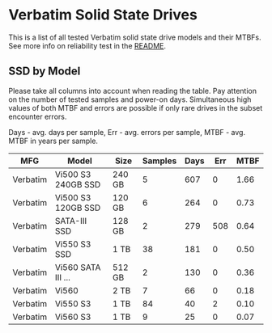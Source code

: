 Verbatim Solid State Drives
===========================

This is a list of all tested Verbatim solid state drive models and their MTBFs. See
more info on reliability test in the [README](https://github.com/linuxhw/SMART).

SSD by Model
------------

Please take all columns into account when reading the table. Pay attention on the
number of tested samples and power-on days. Simultaneous high values of both MTBF
and errors are possible if only rare drives in the subset encounter errors.

Days - avg. days per sample,
Err  - avg. errors per sample,
MTBF - avg. MTBF in years per sample.

| MFG       | Model              | Size   | Samples | Days  | Err   | MTBF |
|-----------|--------------------|--------|---------|-------|-------|------|
| Verbatim  | Vi500 S3 240GB SSD | 240 GB | 5       | 607   | 0     | 1.66   |
| Verbatim  | Vi500 S3 120GB SSD | 120 GB | 6       | 264   | 0     | 0.73   |
| Verbatim  | SATA-III SSD       | 128 GB | 2       | 279   | 508   | 0.64   |
| Verbatim  | Vi550 S3 SSD       | 1 TB   | 38      | 181   | 0     | 0.50   |
| Verbatim  | Vi560 SATA III ... | 512 GB | 2       | 130   | 0     | 0.36   |
| Verbatim  | Vi560              | 2 TB   | 7       | 66    | 0     | 0.18   |
| Verbatim  | Vi550 S3           | 1 TB   | 84      | 40    | 2     | 0.10   |
| Verbatim  | Vi560 S3           | 1 TB   | 9       | 25    | 0     | 0.07   |
